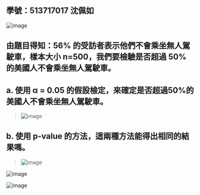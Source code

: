 ## 學號：513717017 沈佩如

![image](https://github.com/user-attachments/assets/e9833a7c-e3c5-469e-adbe-a87200f5bfa8)

## 由題目得知：56% 的受訪者表示他們不會乘坐無人駕駛車，樣本大小 n=500，我們要檢驗是否超過 50% 的美國人不會乘坐無人駕駛車。

## a. 使用 α = 0.05 的假設檢定，來確定是否超過50%的美國人不會乘坐無人駕駛車。
>
>![image](https://github.com/user-attachments/assets/30a8fa00-9a17-44bb-81c6-46c30a862207)

## b. 使用 p-value 的方法，這兩種方法能得出相同的結果嗎。
>
>![image](https://github.com/user-attachments/assets/fd5ee67f-a925-4c51-be6a-54558b50a92a)

![image](https://github.com/user-attachments/assets/d485f06a-13ef-4cb7-9903-a06fbb7fcdfd)

![image](https://github.com/user-attachments/assets/b1ecb417-33f4-42a9-8f41-9c715cae8224)

